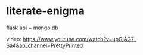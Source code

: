 # literate-enigma
flask api + mongo db

video: https://www.youtube.com/watch?v=upGiAG7-Sa4&ab_channel=PrettyPrinted

